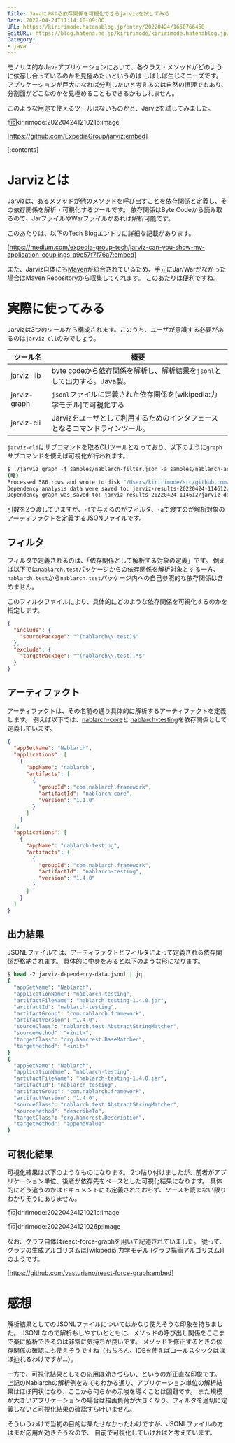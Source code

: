 ```yaml
---
Title: Javaにおける依存関係を可視化できるjarvizを試してみる
Date: 2022-04-24T11:14:18+09:00
URL: https://kiririmode.hatenablog.jp/entry/20220424/1650766458
EditURL: https://blog.hatena.ne.jp/kiririmode/kiririmode.hatenablog.jp/atom/entry/13574176438085804099
Category:
- java
---
```


モノリス的なJavaアプリケーションにおいて、各クラス・メソッドがどのように依存し合っているのかを見極めたいというのは
しばしば生じるニーズです。
アプリケーションが巨大になれば分割したいと考えるのは自然の摂理でもあり、
分割面がどこなのかを見極めることもできるかもしれません。

このような用途で使えるツールはないものかと、Jarvizを試してみました。

f:id:kiririmode:20220424121021p:image

[https://github.com/ExpediaGroup/jarviz:embed]

[:contents]

# Jarvizとは

Jarvizは、あるメソッドが他のメソッドを呼び出すことを依存関係と定義し、その依存関係を解析・可視化するツールです。
依存関係はByte Codeから読み取るので、JarファイルやWarファイルがあれば解析可能です。

このあたりは、以下のTech Blogエントリに詳細な記載があります。

[https://medium.com/expedia-group-tech/jarviz-can-you-show-my-application-couplings-a9e57f7f76a7:embed]

また、Jarviz自体にも[Maven](https://maven.apache.org/)が統合されているため、手元にJar/Warがなかった場合はMaven Repositoryから収集してくれます。
このあたりは便利ですね。

# 実際に使ってみる

Jarvizは3つのツールから構成されます。このうち、ユーザが意識する必要があるのは`jarviz-cli`のみでしょう。

| ツール名         | 概要                                             |
|--------------|------------------------------------------------|
| jarviz-lib   | byte codeから依存関係を解析し、解析結果を`jsonl`として出力する。Java製。 |
| jarviz-graph | `jsonl`ファイルに定義された依存関係を[wikipedia:力学モデル]で可視化する  |
| jarviz-cli   | Jarvizをユーザとして利用するためのインタフェースとなるコマンドラインツール。      |

`jarviz-cli`はサブコマンドを取るCLIツールとなっており、以下のように`graph`サブコマンドを使えば可視化が行われます。

```tcsh
$ ./jarviz graph -f samples/nablarch-filter.json -a samples/nablarch-artifacts.json
(略)
Processed 586 rows and wrote to disk "/Users/kiririmode/src/github.com/ExpediaGroup/jarviz/jarviz-cli/jarviz-results-20220424-114612"
Dependency analysis data were saved to: jarviz-results-20220424-114612/jarviz-dependency-data.jsonl
Dependency graph was saved to: jarviz-results-20220424-114612/jarviz-dependency-data.html
```

引数を2つ渡していますが、`-f`で与えるのがフィルタ、`-a`で渡すのが解析対象のアーティファクトを定義するJSONファイルです。

## フィルタ

フィルタで定義されるのは、「依存関係として解析する対象の定義」です。
例えば以下では`nablarch.test`パッケージからの依存関係を解析対象とする一方、
`nablarch.test`から`nablarch.test`パッケージ内への自己参照的な依存関係は含めません。

このフィルタファイルにより、具体的にどのような依存関係を可視化するのかを指定します。

```json
{
  "include": {
    "sourcePackage": "^(nablarch\\.test)$"
  },
  "exclude": {
    "targetPackage": "^(nablarch\\.test).*$"
  }
}
```

## アーティファクト

アーティファクトは、その名前の通り具体的に解析するアーティファクトを定義します。
例えば以下では、[nablarch-core](https://github.com/nablarch/nablarch-core/)と
[nablarch-testing](https://github.com/nablarch/nablarch-testing/)を依存関係として定義しています。

```json
{
  "appSetName": "Nablarch",
  "applications": [
    {
      "appName": "nablarch",
      "artifacts": [
        {
          "groupId": "com.nablarch.framework",
          "artifactId": "nablarch-core",
          "version": "1.1.0"
        }
      ]
    }
  ],
  "applications": [
    {
      "appName": "nablarch-testing",
      "artifacts": [
        {
          "groupId": "com.nablarch.framework",
          "artifactId": "nablarch-testing",
          "version": "1.4.0"
        }
      ]
    }
  ]
}
```

## 出力結果

JSONLファイルでは、アーティファクトとフィルタによって定義される依存関係が格納されます。
具体的に中身をみると以下のような形になります。

```tcsh
$ head -2 jarviz-dependency-data.jsonl | jq
{
  "appSetName": "Nablarch",
  "applicationName": "nablarch-testing",
  "artifactFileName": "nablarch-testing-1.4.0.jar",
  "artifactId": "nablarch-testing",
  "artifactGroup": "com.nablarch.framework",
  "artifactVersion": "1.4.0",
  "sourceClass": "nablarch.test.AbstractStringMatcher",
  "sourceMethod": "<init>",
  "targetClass": "org.hamcrest.BaseMatcher",
  "targetMethod": "<init>"
}
{
  "appSetName": "Nablarch",
  "applicationName": "nablarch-testing",
  "artifactFileName": "nablarch-testing-1.4.0.jar",
  "artifactId": "nablarch-testing",
  "artifactGroup": "com.nablarch.framework",
  "artifactVersion": "1.4.0",
  "sourceClass": "nablarch.test.AbstractStringMatcher",
  "sourceMethod": "describeTo",
  "targetClass": "org.hamcrest.Description",
  "targetMethod": "appendValue"
}
```

## 可視化結果

可視化結果は以下のようなものになります。
2つ貼り付けましたが、前者がアプリケーション単位、後者が依存先をベースとした可視化結果になります。
具体的にどう違うのかはドキュメントにも定義されておらず、ソースを読まない限りわかりそうにありません。

f:id:kiririmode:20220424121021p:image

f:id:kiririmode:20220424121026p:image

なお、グラフ自体はreact-force-graphを用いて記述されていました。
従って、グラフの生成アルゴリズムは[wikipedia:力学モデル (グラフ描画アルゴリズム)]のようです。

[https://github.com/vasturiano/react-force-graph:embed]

# 感想

解析結果としてのJSONLファイルについてはかなり使えそうな印象を持ちました。
JSONLなので解析もしやすいとともに、メソッドの呼び出し関係をここまで楽に解析できるのは非常に気持ちが良いです。
メソッドを修正するときの依存関係の確認にも使えそうですね（もちろん、IDEを使えばコールスタックはほぼ辿れるわけですが…）。

一方で、可視化結果としての応用は効きづらい、というのが正直な印象です。
上記のNablarchの解析例をみてもわかる通り、アプリケーション単位の解析結果はほぼ円状になり、ここから何らかの示唆を導くことは困難です。
また規模が大きいアプリケーションの場合は描画負荷が大きくなり、フィルタを適切に定義しないと可視化結果の確認すら叶いません。

そういうわけで当初の目的は果たせなかったわけですが、JSONLファイルの方はまだ応用が効きそうなので、
自前で可視化していければと考えています。
